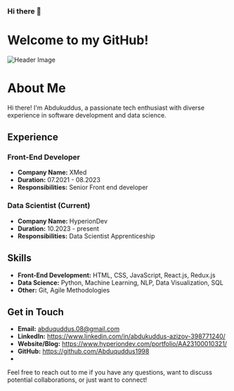 ### Hi there 👋

# Welcome to my GitHub!

![Header Image](https://private-user-images.githubusercontent.com/33756692/310684053-ab92dd19-6aa9-40b2-9e76-75002a8960b4.jpeg?jwt=eyJhbGciOiJIUzI1NiIsInR5cCI6IkpXVCJ9.eyJpc3MiOiJnaXRodWIuY29tIiwiYXVkIjoicmF3LmdpdGh1YnVzZXJjb250ZW50LmNvbSIsImtleSI6ImtleTUiLCJleHAiOjE3MTMzNTQ1MDksIm5iZiI6MTcxMzM1NDIwOSwicGF0aCI6Ii8zMzc1NjY5Mi8zMTA2ODQwNTMtYWI5MmRkMTktNmFhOS00MGIyLTllNzYtNzUwMDJhODk2MGI0LmpwZWc_WC1BbXotQWxnb3JpdGhtPUFXUzQtSE1BQy1TSEEyNTYmWC1BbXotQ3JlZGVudGlhbD1BS0lBVkNPRFlMU0E1M1BRSzRaQSUyRjIwMjQwNDE3JTJGdXMtZWFzdC0xJTJGczMlMkZhd3M0X3JlcXVlc3QmWC1BbXotRGF0ZT0yMDI0MDQxN1QxMTQzMjlaJlgtQW16LUV4cGlyZXM9MzAwJlgtQW16LVNpZ25hdHVyZT02MjFjZjEzOWEwZTJiZGJmODgxY2M2ZTgyZmE1NmJiZDliZjUyMjhiODFjMTZkNzhkMDVlNDYzNjdjZjk2NzQ4JlgtQW16LVNpZ25lZEhlYWRlcnM9aG9zdCZhY3Rvcl9pZD0wJmtleV9pZD0wJnJlcG9faWQ9MCJ9.iyuZqDatCBfpRMZNlg5JcXpvJPwooruIxJSkr7nFaBk)

# About Me

Hi there! I'm Abdukuddus, a passionate tech enthusiast with diverse experience in software development and data science.

## Experience

### Front-End Developer
- **Company Name:** XMed
- **Duration:**  07.2021 - 08.2023
- **Responsibilities:** Senior Front end developer

### Data Scientist (Current)
- **Company Name:** HyperionDev
- **Duration:** 10.2023 - present
- **Responsibilities:** Data Scientist Apprenticeship 

## Skills

- **Front-End Development:** HTML, CSS, JavaScript, React.js, Redux.js
- **Data Science:** Python, Machine Learning, NLP, Data Visualization, SQL
- **Other:** Git, Agile Methodologies

## Get in Touch

- **Email:** abduquddus.08@gmail.com
- **LinkedIn:** https://www.linkedin.com/in/abdukuddus-azizov-398771240/
- **Website/Blog:**  https://www.hyperiondev.com/portfolio/AA23100010321/
- **GitHub:** https://github.com/Abduquddus1998
- 
Feel free to reach out to me if you have any questions, want to discuss potential collaborations, or just want to connect!

